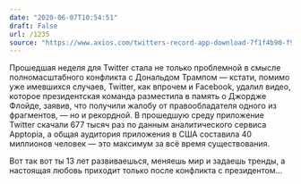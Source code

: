 ```yaml
---
date: "2020-06-07T10:54:51"
draft: False
url: /1235
source: "https://www.axios.com/twitters-record-app-download-7f1f4b90-f9f1-4c7b-a0bd-40d0db100ab3.html"
---
```


Прошедшая неделя для Twitter стала не только проблемной в смысле полномасштабного конфликта с Дональдом Трампом — кстати, помимо уже имевшихся случаев, Twitter, как впрочем и Facebook, удалил видео, которое президентская команда разместила в память о Джордже Флойде, заявив, что получили жалобу от правообладателя одного из фрагментов, — но и рекордной. В прошедшую среду приложение Twitter скачали 677 тысяч раз по данным аналитического сервиса Apptopia, а общая аудитория приложения в США составила 40 миллионов человек — это максимум за всё время существования.

Вот так вот ты 13 лет развиваешься, меняешь мир и задаешь тренды, а настоящая любовь приходит только после конфликта с президентом…
